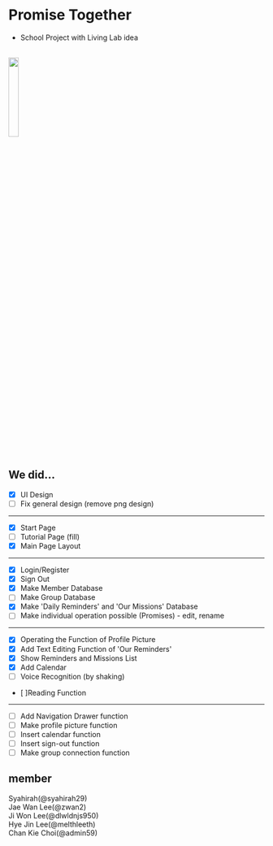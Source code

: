 # Promise Together
- School Project with Living Lab idea
<br>
<img src = "https://user-images.githubusercontent.com/22411481/39802541-4c1309c4-53a9-11e8-9e14-b1448f9afa4b.png" width = 20%></img>

## We did...
- [X] UI Design
- [ ] Fix general design (remove png design)
---
- [X] Start Page
- [ ] Tutorial Page (fill)
- [X] Main Page Layout
---
- [X] Login/Register
- [X] Sign Out
- [X] Make Member Database
- [ ] Make Group Database
- [X] Make 'Daily Reminders' and 'Our Missions' Database 
- [ ] Make individual operation possible (Promises) - edit, rename
---
- [X] Operating the Function of Profile Picture
- [X] Add Text Editing Function of 'Our Reminders'
- [X] Show Reminders and Missions List
- [X] Add Calendar
- [ ] Voice Recognition (by shaking)
- [ ]Reading Function
---
- [ ] Add Navigation Drawer function
- [ ] Make profile picture function
- [ ] Insert calendar function
- [ ] Insert sign-out function
- [ ] Make group connection function

## member
Syahirah(@syahirah29) <br>
Jae Wan Lee(@zwan2) <br>
Ji Won Lee(@dlwldnjs950) <br>
Hye Jin Lee(@melthleeth) <br>
Chan Kie Choi(@admin59) <br>
